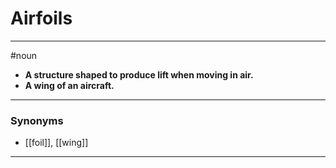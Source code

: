 # Airfoils
---
#noun
- **A structure shaped to produce lift when moving in air.**
- **A wing of an aircraft.**
---
### Synonyms
- [[foil]], [[wing]]
---
